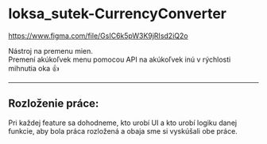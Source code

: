 # loksa_sutek-CurrencyConverter

https://www.figma.com/file/GsIC6k5pW3K9jRIsd2iQ2o

Nástroj na premenu mien.<br>
Premení akúkoľvek menu pomocou API na akúkoľvek inú v rýchlosti mihnutia oka 👍
<hr>
<h2>Rozloženie práce:</h2>
Pri každej feature sa dohodneme, kto urobí UI a kto urobí logiku danej funkcie, aby bola práca rozložená a obaja sme si vyskúšali obe práce. 


